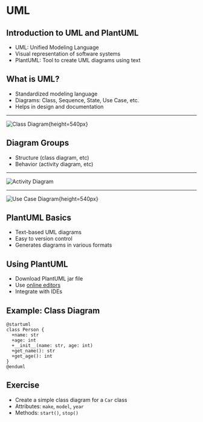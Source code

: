 # UML

## Introduction to UML and PlantUML

- UML: Unified Modeling Language
- Visual representation of software systems
- PlantUML: Tool to create UML diagrams using text

## What is UML?

- Standardized modeling language
- Diagrams: Class, Sequence, State, Use Case, etc.
- Helps in design and documentation

---

![Class Diagram](https://upload.wikimedia.org/wikipedia/commons/4/41/BankAccount1.svg){height=540px}

## Diagram Groups

- Structure (class diagram, etc)
- Behavior (activity diagram, etc)

---

![Activity Diagram](https://upload.wikimedia.org/wikipedia/commons/thumb/e/e7/Activity_conducting.svg/443px-Activity_conducting.svg.png)

---

![Use Case Diagram](https://upload.wikimedia.org/wikipedia/commons/1/1d/Use_case_restaurant_model.svg){height=540px}

## PlantUML Basics

- Text-based UML diagrams
- Easy to version control
- Generates diagrams in various formats

## Using PlantUML

- Download PlantUML jar file
- Use [online editors](plantuml.com)
- Integrate with IDEs

## Example: Class Diagram

```plantuml
@startuml
class Person {
  +name: str
  +age: int
  +__init__(name: str, age: int)
  +get_name(): str
  +get_age(): int
}
@enduml
```

## Exercise

- Create a simple class diagram for a `Car` class
- Attributes: `make`, `model`, `year`
- Methods: `start()`, `stop()`
